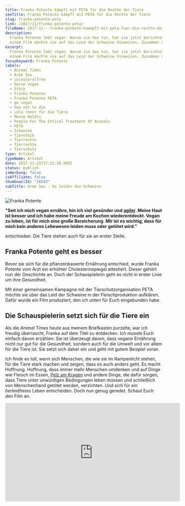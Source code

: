 ```yaml
---
title: Franka Potente kämpft mit PETA für die Rechte der Tiere
seoTitle: Franka Potente kämpft mit PETA für die Rechte der Tiere
slug: franka-potente-peta
link: /2017/11/franka-potente-peta/
fileName: 2017-11---franka-potente-kaempft-mit-peta-fuer-die-rechte-der-tiere.md
description:
  Franka Potente lebt vegan. Warum sie das tut, hat sie jetzt berichtet. Mit
  einem Film möchte sie auf das Leid der Schweine hinweisen. Zusammen mit PETA.
excerpt:
  Franka Potente lebt vegan. Warum sie das tut, hat sie jetzt berichtet. Mit
  einem Film möchte sie auf das Leid der Schweine hinweisen. Zusammen mit PETA.
focusKeyword: Franka Potente
labels:
  - Animal Times
  - Arme Sau
  - colesterolfree
  - Darum vegan
  - Ethik
  - Franka Potente
  - Franka Potente PETA
  - go vegan
  - how not to die
  - Lola rennt für die Tiere
  - Meine Heldin
  - People For The Ethical Treatment Of Animals
  - PETA
  - Schweine
  - Tierethik
  - Tierrechte
  - Tierrechte
  - Tierschutz
type: Artikel
typeName: Artikel
date: 2017-11-21T17:22:58.000Z
status: publish
isWerbung: false
isAffiliate: false
thumbnailId: "18543"
subTitle: Arme Sau - So leiden die Schweine
---
```


![Franka Potente](http://cardamonchai.com/wp-content/uploads/2017/11/franka-potente-peta-300x425.jpg)

<strong>"Seit ich mich vegan ernähre, bin ich viel gesünder und
<a href="http://cardamonchai.com/2014/08/ich-war-so-muede/">agiler</a>. Meine
Haut ist besser und ich habe meine Freude am Kochen wiederentdeckt. Vegan zu
leben, ist für mich eine große Bereicherung. Mir ist es wichtig, dass für mich
kein anderes Lebewesen leiden muss oder getötet wird."</strong>

entschieden. Die Tiere stehen auch für sie an erster Stelle.

## Franka Potente geht es besser

Bevor sie sich für die pflanzenbasierte Ernährung entschied, wurde Franka
Potente vom Arzt ein erhöhter Cholesterinspiegel attestiert. Dieser gehört nun
der Geschichte an. Doch der Schauspielerin geht es nicht in erster Linie um ihre
Gesundheit.

Mit einer gemeinsamen Kampagne mit der Tierschutzorganisation PETA möchte sie
über das Leid der Schweine in der Fleischproduktion aufklären. Dafür wurde ein
Film produziert, den ich unten für Euch eingebunden habe.

## Die Schauspielerin setzt sich für die Tiere ein

Als die <em>Animal Times</em> heute aus meinem Briefkasten purzelte, war ich
freudig überrascht, Franka auf dem Titel zu entdecken. Ich musste Euch einfach
davon erzählen. Sie ist überzeugt davon, dass vegane Ernährung nicht nur gut für
die Gesundheit, sondern auch für die Umwelt und vor allem für die Tiere ist. Sie
setzt sich daher ein und geht mit gutem Beispiel voran.

Ich finde es toll, wenn sich Menschen, die wie sie im Rampenlicht stehen, für
die Tiere stark machen und zeigen, dass es auch anders geht. Es macht Hoffnung.
Hoffnung, dass immer mehr Menschen umdenken und auf Dinge wie Fleisch im Essen,
<a href="http://cardamonchai.com/2014/11/fakepelz-echtpelz/">Pelz am Kragen</a>
und andere Dinge, die dafür sorgen, dass Tiere unter unwürdigen Bedingungen
leben müssen und schließlich von Menschenhand getötet werden, verzichten. Und
sich für ein tierleidfreies Leben entscheiden. Doch nun genug geredet. Schaut
Euch den Film an.

<iframe src="https://www.youtube.com/embed/YoZ8af7eFy4" width="560" height="315" frameborder="0" allowfullscreen="allowfullscreen"></iframe>

